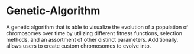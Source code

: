 # Genetic-Algorithm
A genetic algorithm that is able to visualize the evolution of a population of chromosomes over time by utilizing different fitness functions, selection methods, and an assortment of other distinct parameters. Additionally, allows users to create custom chromosomes to evolve into.
